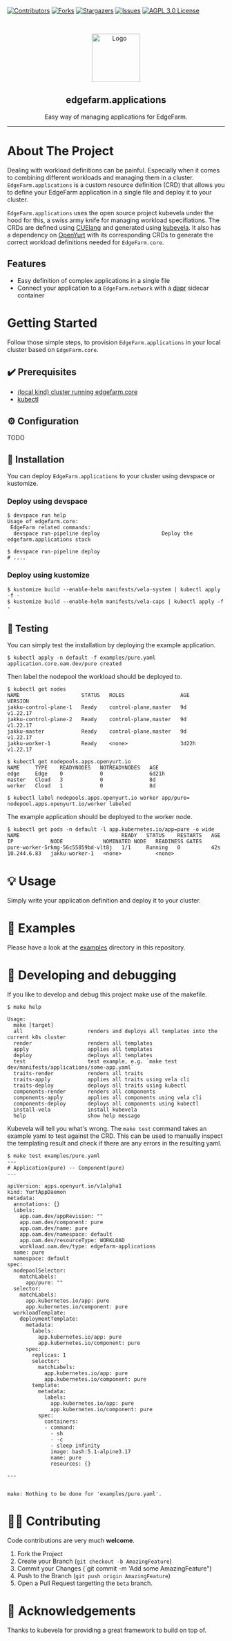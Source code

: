 [contributors-shield]: https://img.shields.io/github/contributors/edgefarm/edgefarm.applications.svg?style=for-the-badge
[contributors-url]: https://github.com/edgefarm/edgefarm.applications/graphs/contributors
[forks-shield]: https://img.shields.io/github/forks/edgefarm/edgefarm.applications.svg?style=for-the-badge
[forks-url]: https://github.com/edgefarm/edgefarm.applications/application/members
[stars-shield]: https://img.shields.io/github/stars/edgefarm/edgefarm.applications.svg?style=for-the-badge
[stars-url]: https://github.com/edgefarm/edgefarm.applications/stargazers
[issues-shield]: https://img.shields.io/github/issues/edgefarm/edgefarm.applications.svg?style=for-the-badge
[issues-url]: https://github.com/edgefarm/edgefarm.applications/issues
[license-shield]: https://img.shields.io/github/license/edgefarm/edgefarm.applications?logo=mit&style=for-the-badge
[license-url]: https://opensource.org/licenses/AGPL-3.0

[![Contributors][contributors-shield]][contributors-url]
[![Forks][forks-shield]][forks-url]
[![Stargazers][stars-shield]][stars-url]
[![Issues][issues-shield]][issues-url]
[![AGPL 3.0 License][license-shield]][license-url]

<!-- PROJECT LOGO -->
<br />
<p align="center">
  <a href="https://github.com/edgefarm/edgefarm.applications">
    <img src="https://github.com/edgefarm/edgefarm/raw/beta/.images/EdgefarmLogoWithText.png" alt="Logo" height="112">
  </a>

  <h2 align="center">edgefarm.applications</h2>

  <p align="center">
    Easy way of managing applications for EdgeFarm.
  </p>
  <hr />
</p>

# About The Project

Dealing with workload definitions can be painful. Especially when it comes to combining different workloads and managing them in a cluster. `EdgeFarm.applications` is a custom resource definition (CRD) that allows you to define your EdgeFarm application in a single file and deploy it to your cluster.

`EdgeFarm.applications` uses the open source project kubevela under the hood for this, a swiss army knife for managing workload specifiations. The CRDs are defined using [CUElang](https://cuelang.org/docs/) and generated using [kubevela](https://kubevela.io/docs/). It also has a dependency on [OpenYurt](https://github.com/openyurtio/openyurt) with its corresponding CRDs to generate the correct workload definitions needed for `EdgeFarm.core`.

## Features

 - Easy definition of complex applications in a single file
 - Connect your application to a `EdgeFarm.network` with a [dapr](https://dapr.io) sidecar container

# Getting Started

Follow those simple steps, to provision `EdgeFarm.applications` in your local cluster based on `EdgeFarm.core`.

## ✔️ Prerequisites

- [(local kind) cluster running edgefarm.core](https://github.com/edgefarm/edgefarm.core)
- [kubectl](https://kubernetes.io/docs/tasks/tools/install-kubectl/)

## ⚙️ Configuration

TODO

## 🎯 Installation

You can deploy `EdgeFarm.applications` to your cluster using devspace or kustomize. 

### Deploy using devspace

```console
$ devspace run help
Usage of edgefarm.core:
 EdgeFarm related commands:
  devspace run-pipeline deploy                    Deploy the edgefarm.applications stack

$ devspace run-pipeline deploy
# ....
```

### Deploy using kustomize

```console
$ kustomize build --enable-helm manifests/vela-system | kubectl apply -f -
$ kustomize build --enable-helm manifests/vela-caps | kubectl apply -f -
```

## 🧪 Testing

You can simply test the installation by deploying the example application.

```console
$ kubectl apply -n default -f examples/pure.yaml
application.core.oam.dev/pure created
```

Then label the nodepool the workload should be deployed to.

```console
$ kubectl get nodes
NAME                    STATUS   ROLES                  AGE     VERSION
jakku-control-plane-1   Ready    control-plane,master   9d      v1.22.17
jakku-control-plane-2   Ready    control-plane,master   9d      v1.22.17
jakku-master            Ready    control-plane,master   9d      v1.22.17
jakku-worker-1          Ready    <none>                 3d22h   v1.22.17

$ kubectl get nodepools.apps.openyurt.io              
NAME     TYPE    READYNODES   NOTREADYNODES   AGE
edge     Edge    0            0               6d21h
master   Cloud   3            0               8d
worker   Cloud   1            0               8d

$ kubectl label nodepools.apps.openyurt.io worker app/pure=
nodepool.apps.openyurt.io/worker labeled
```

The example application should be deployed to the worker node.

```
$ kubectl get pods -n default -l app.kubernetes.io/app=pure -o wide
NAME                                 READY   STATUS    RESTARTS   AGE   IP            NODE             NOMINATED NODE   READINESS GATES
pure-worker-5rkmg-56c55859bd-vlt8j   1/1     Running   0          42s   10.244.6.83   jakku-worker-1   <none>           <none>
```

# 💡 Usage

Simply write your application definition and deploy it to your cluster.

# 📖 Examples

Please have a look at the [examples](examples) directory in this repository.

# 🐞 Developing and debugging

If you like to develop and debug this project make use of the makefile. 

```console
$ make help

Usage:
  make [target]
  all                     renders and deploys all templates into the current k8s cluster
  render                  renders all templates
  apply                   applies all templates
  deploy                  deploys all templates
  test                    test example, e.g. `make test dev/manifests/applications/some-app.yaml`
  traits-render           renders all traits
  traits-apply            applies all traits using vela cli
  traits-deploy           deploys all traits using kubectl
  components-render       renders all components
  components-apply        applies all components using vela cli
  components-deploy       deploys all components using kubectl
  install-vela            install kubevela
  help                    show help message
```

Kubevela will tell you what's wrong. The `make test` command takes an example yaml to test against the CRD. This can be used to manually
inspect the templating result and check if there are any errors in the resulting yaml.

```console
$ make test examples/pure.yaml
---
# Application(pure) -- Component(pure) 
---

apiVersion: apps.openyurt.io/v1alpha1
kind: YurtAppDaemon
metadata:
  annotations: {}
  labels:
    app.oam.dev/appRevision: ""
    app.oam.dev/component: pure
    app.oam.dev/name: pure
    app.oam.dev/namespace: default
    app.oam.dev/resourceType: WORKLOAD
    workload.oam.dev/type: edgefarm-applications
  name: pure
  namespace: default
spec:
  nodepoolSelector:
    matchLabels:
      app/pure: ""
  selector:
    matchLabels:
      app.kubernetes.io/app: pure
      app.kubernetes.io/component: pure
  workloadTemplate:
    deploymentTemplate:
      metadata:
        labels:
          app.kubernetes.io/app: pure
          app.kubernetes.io/component: pure
      spec:
        replicas: 1
        selector:
          matchLabels:
            app.kubernetes.io/app: pure
            app.kubernetes.io/component: pure
        template:
          metadata:
            labels:
              app.kubernetes.io/app: pure
              app.kubernetes.io/component: pure
          spec:
            containers:
            - command:
              - sh
              - -c
              - sleep infinity
              image: bash:5.1-alpine3.17
              name: pure
              resources: {}

---


make: Nothing to be done for 'examples/pure.yaml'.
```

# 🤝🏽 Contributing

Code contributions are very much **welcome**.

1. Fork the Project
2. Create your Branch (`git checkout -b AmazingFeature`)
3. Commit your Changes (`git commit -m 'Add some AmazingFeature")
4. Push to the Branch (`git push origin AmazingFeature`)
5. Open a Pull Request targetting the `beta` branch.

# 🫶 Acknowledgements

Thanks to kubevela for providing a great framework to build on top of.
